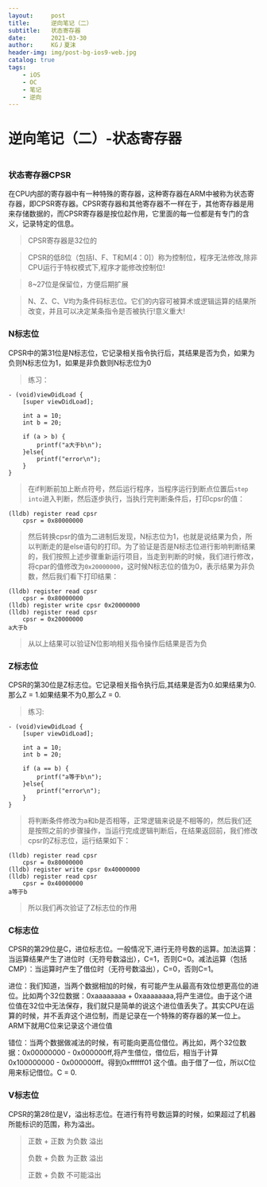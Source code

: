 ```yaml
---
layout:     post
title:      逆向笔记（二）
subtitle:   状态寄存器
date:       2021-03-30
author:     KG丿夏沫
header-img: img/post-bg-ios9-web.jpg
catalog: true
tags:
    - iOS
    - OC
    - 笔记
    - 逆向
---
```


# 逆向笔记（二）-状态寄存器

<img src="https://raw.githubusercontent.com/KGDeveloper/KGImg/master/img/20210330001.png?token=AHPRJRHTIB5ZJGDZDNB6O2DAMKH56" alt=""/>

### 状态寄存器CPSR

在CPU内部的寄存器中有一种特殊的寄存器，这种寄存器在ARM中被称为状态寄存器，即CPSR寄存器。CPSR寄存器和其他寄存器不一样在于，其他寄存器是用来存储数据的，而CPSR寄存器是按位起作用，它里面的每一位都是有专门的含义，记录特定的信息。

>CPSR寄存器是32位的

>CPSR的低8位（包括I、F、T和M[4：0]）称为控制位，程序无法修改,除非CPU运行于特权模式下,程序才能修改控制位!

>8~27位是保留位，方便后期扩展

>N、Z、C、V均为条件码标志位。它们的内容可被算术或逻辑运算的结果所改变，并且可以决定某条指令是否被执行!意义重大!

### N标志位

CPSR中的第31位是N标志位，它记录相关指令执行后，其结果是否为负，如果为负则N标志位为1，如果是非负数则N标志位为0

>练习：

```
- (void)viewDidLoad {
    [super viewDidLoad];
    
    int a = 10;
    int b = 20;
    
    if (a > b) {
        printf("a大于b\n");
    }else{
        printf("error\n");
    }
}
```

>在if判断前加上断点符号，然后运行程序，当程序运行到断点位置后```step into```进入判断，然后逐步执行，当执行完判断条件后，打印cpsr的值：

```
(lldb) register read cpsr
    cpsr = 0x80000000
```
>然后转换cpsr的值为二进制后发现，N标志位为1，也就是说结果为负，所以判断走的是else语句的打印。为了验证是否是N标志位进行影响判断结果的，我们按照上述步骤重新运行项目，当走到判断的时候，我们进行修改，将cpar的值修改为```0x20000000```，这时候N标志位的值为0，表示结果为非负数，然后我们看下打印结果：

```
(lldb) register read cpsr
    cpsr = 0x80000000
(lldb) register write cpsr 0x20000000
(lldb) register read cpsr
    cpsr = 0x20000000
a大于b
```
>从以上结果可以验证N位影响相关指令操作后结果是否为负

### Z标志位

CPSR的第30位是Z标志位。它记录相关指令执行后,其结果是否为0.如果结果为0.那么Z = 1.如果结果不为0,那么Z = 0.

>练习:

```
- (void)viewDidLoad {
    [super viewDidLoad];

    int a = 10;
    int b = 20;
    
    if (a == b) {
        printf("a等于b\n");
    }else{
        printf("error\n");
    }
}
```

>将判断条件修改为a和b是否相等，正常逻辑来说是不相等的，然后我们还是按照之前的步骤操作，当运行完成逻辑判断后，在结果返回前，我们修改cpsr的Z标志位，运行结果如下：

```
(lldb) register read cpsr
    cpsr = 0x80000000
(lldb) register write cpsr 0x40000000
(lldb) register read cpsr
    cpsr = 0x40000000
a等于b
```

>所以我们再次验证了Z标志位的作用

### C标志位

CPSR的第29位是C，进位标志位。一般情况下,进行无符号数的运算。加法运算：当运算结果产生了进位时（无符号数溢出），C=1，否则C=0。减法运算（包括CMP）：当运算时产生了借位时（无符号数溢出），C=0，否则C=1。

进位：我们知道，当两个数据相加的时候，有可能产生从最高有效位想更高位的进位。比如两个32位数据：0xaaaaaaaa + 0xaaaaaaaa,将产生进位。由于这个进位值在32位中无法保存，我们就只是简单的说这个进位值丢失了。其实CPU在运算的时候，并不丢弃这个进位制，而是记录在一个特殊的寄存器的某一位上。ARM下就用C位来记录这个进位值

错位：当两个数据做减法的时候，有可能向更高位借位。再比如，两个32位数据：0x00000000 - 0x000000ff,将产生借位，借位后，相当于计算0x100000000 - 0x000000ff。得到0xffffff01 这个值。由于借了一位，所以C位 用来标记借位。C = 0.

### V标志位

CPSR的第28位是V，溢出标志位。在进行有符号数运算的时候，如果超过了机器所能标识的范围，称为溢出。

>正数 + 正数 为负数 溢出
>
>负数 + 负数 为正数 溢出
>
>正数 + 负数 不可能溢出